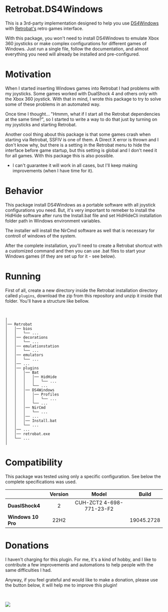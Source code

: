 # Retrobat.DS4Windows

This is a 3rd-party implementation designed to help you use [DS4Windows](https://ds4-windows.com) with [Retrobat's](https://www.retrobat.org) retro games interface.

With this package, you won't need to install DS4Windows to emulate Xbox 360 joysticks or make complex configurations for different games of Windows. Just run a single file, follow the documentation, and almost everything you need will already be installed and pre-configured.

# Motivation

When I started inserting Windows games into Retrobat I had problems with my joysticks. Some games worked with DualShock 4 and others only with the Xbox 360 joystick. With that in mind, I wrote this package to try to solve some of these problems in an automated way.

Once time I thought... "Hmmm, what if I start all the Retrobat dependencies at the same time?", so I started to write a way to do that just by turning on my joysticks and starting Retrobat.

Another cool thing about this package is that some games crash when starting via Retrobat, SSFIV is one of them. A Direct X error is thrown and I don't know why, but there is a setting in the Retrobat menu to hide the interface before game startup, but this setting is global and I don't need it for all games. With this package this is also possible.

* I can't guarantee it will work in all cases, but I'll keep making improvements (when I have time for it).

# Behavior

This package install DS4Windows as a portable software with all joystick configurations you need. But, it's very important to remeber to install the HidHide software after runs the Install.bat file and set HidHideCli installation folder path in Windows environment variables.

The installer will install the NirCmd software as well that is necessary for controll of windows of the system.

After the complete installation, you'll need to create a Retrobat shortcut with a customized command and then you can use .bat files to start your Windows games (if they are set up for it - see below).

# Running

First of all, create a new directory inside the Retrobat installation directory called `plugins`, download the zip from this repository and unzip it inside that folder. You'll have a structure like bellow.

<br />

```
│
│── Retrobat
│   │── bios
│   │   └── ...
│   │── decorations
│   │   └── ...
│   │── emulationstation
│   │   └── ...
│   │── emulators
│   │   └── ...
│   │── ...
│   │── plugins
│   │   │── Bat
│   │   │   │── HidHide
│   │   │   │   └── ...
│   │   │   └── ...
│   │   │── DS4Windows
│   │   │   │── Profiles
│   │   │   │   └── ...
│   │   │   └── ...
│   │   │── NirCmd
│   │   │   └── ...
│   │   │── ...
│   │   │── Install.bat
│   │   └── ...
│   │── ...
│   │── retrobat.exe
│   └── ...
│
```

# Compatibility

This package was tested using only a specific configuration. See below the complete specifications was used.

|                    | Version | Model                    | Build      |
|--------------------|:-------:|:------------------------:|:----------:|
| **DuaslShock4**    | 2       | CUH-ZCT2 4-698-771-23-F2 |            |
| **Windows 10 Pro** | 22H2    |                          | 19045.2728 |

# Donations

I haven't charging for this plugin. For me, it's a kind of hobby, and I like to contribute a few improvements and automations to help people with the same difficulties I had.

Anyway, if you feel grateful and would like to make a donation, please use the button below, it will help me to improve this plugin!

<br />

<p>
    <a href="https://www.paypal.com/donate/?business=XQSLGGZK6WKVS&no_recurring=0&item_name=Plugin+for+automatic+selection+of+joystick+profiles+to+be+used+in+Retrobat+with+ps4+joysticks&currency_code=USD">
        <img src="https://www.paypalobjects.com/en_US/i/btn/btn_donateCC_LG.gif">
    </a>
</p>
